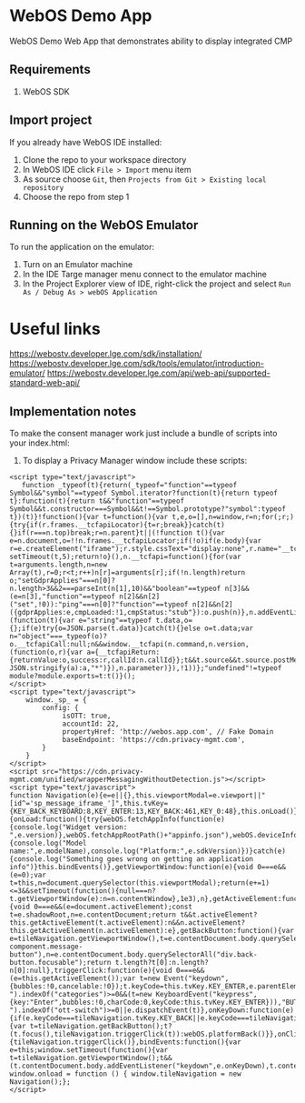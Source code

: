 # WebOS Demo App
WebOS Demo Web App that demonstrates ability to display integrated CMP

## Requirements
1. WebOS SDK

## Import project
If you already have WebOS IDE installed:
1. Clone the repo to your workspace directory
2. In WebOS IDE click `File > Import` menu item
3. As source choose `Git`, then `Projects from Git > Existing local repository`
4. Choose the repo from step 1

## Running on the WebOS Emulator
To run the application on the emulator:
1. Turn on an Emulator machine
2. In the IDE Targe manager menu connect to the emulator machine
1. In the Project Explorer view of IDE, right-click the project and select `Run As / Debug As > webOS Application`

# Useful links
https://webostv.developer.lge.com/sdk/installation/
https://webostv.developer.lge.com/sdk/tools/emulator/introduction-emulator/
https://webostv.developer.lge.com/api/web-api/supported-standard-web-api/

## Implementation notes
To make the consent manager work just include a bundle of scripts into your index.html:
1. To display a Privacy Manager window include these scripts:
```
<script type="text/javascript">
   function _typeof(t){return(_typeof="function"==typeof Symbol&&"symbol"==typeof Symbol.iterator?function(t){return typeof t}:function(t){return t&&"function"==typeof Symbol&&t.constructor===Symbol&&t!==Symbol.prototype?"symbol":typeof t})(t)}!function(){var t=function(){var t,e,o=[],n=window,r=n;for(;r;){try{if(r.frames.__tcfapiLocator){t=r;break}}catch(t){}if(r===n.top)break;r=n.parent}t||(!function t(){var e=n.document,o=!!n.frames.__tcfapiLocator;if(!o)if(e.body){var r=e.createElement("iframe");r.style.cssText="display:none",r.name="__tcfapiLocator",e.body.appendChild(r)}else setTimeout(t,5);return!o}(),n.__tcfapi=function(){for(var t=arguments.length,n=new Array(t),r=0;r<t;r++)n[r]=arguments[r];if(!n.length)return o;"setGdprApplies"===n[0]?n.length>3&&2===parseInt(n[1],10)&&"boolean"==typeof n[3]&&(e=n[3],"function"==typeof n[2]&&n[2]("set",!0)):"ping"===n[0]?"function"==typeof n[2]&&n[2]({gdprApplies:e,cmpLoaded:!1,cmpStatus:"stub"}):o.push(n)},n.addEventListener("message",(function(t){var e="string"==typeof t.data,o={};if(e)try{o=JSON.parse(t.data)}catch(t){}else o=t.data;var n="object"===_typeof(o)?o.__tcfapiCall:null;n&&window.__tcfapi(n.command,n.version,(function(o,r){var a={__tcfapiReturn:{returnValue:o,success:r,callId:n.callId}};t&&t.source&&t.source.postMessage&&t.source.postMessage(e?JSON.stringify(a):a,"*")}),n.parameter)}),!1))};"undefined"!=typeof module?module.exports=t:t()}();
</script>
<script type="text/javascript">
    window._sp_ = {
        config: {
             isOTT: true,
             accountId: 22,
             propertyHref: 'http://webos.app.com', // Fake Domain
             baseEndpoint: 'https://cdn.privacy-mgmt.com',
        }
    }
</script>
<script src="https://cdn.privacy-mgmt.com/unified/wrapperMessagingWithoutDetection.js"></script>
<script type="text/javascript">
function Navigation(e){e=e||{},this.viewportModal=e.viewport||"[id^='sp_message_iframe_']",this.tvKey={KEY_BACK_KEYBOARD:8,KEY_ENTER:13,KEY_BACK:461,KEY_0:48},this.onLoad()}Navigation.prototype={onLoad:function(){try{webOS.fetchAppInfo(function(e){console.log("Widget version: ",e.version)},webOS.fetchAppRootPath()+"appinfo.json"),webOS.deviceInfo(function(e){console.log("Model name:",e.modelName),console.log("Platform:",e.sdkVersion)})}catch(e){console.log("Something goes wrong on getting an application info")}this.bindEvents()},getViewportWindow:function(e){void 0===e&&(e=0);var t=this,n=document.querySelector(this.viewportModal);return(e+=1)<=3&&setTimeout(function(){null===n?t.getViewportWindow(e):n=n.contentWindow},1e3),n},getActiveElement:function(e){void 0===e&&(e=document.activeElement);const t=e.shadowRoot,n=e.contentDocument;return t&&t.activeElement?this.getActiveElement(t.activeElement):n&&n.activeElement?this.getActiveElement(n.activeElement):e},getBackButton:function(){var e=tileNavigation.getViewportWindow(),t=e.contentDocument.body.querySelectorAll("div.message-component.message-button"),n=e.contentDocument.body.querySelectorAll("div.back-button.focusable");return t.length?t[0]:n.length?n[0]:null},triggerClick:function(e){void 0===e&&(e=this.getActiveElement());var t=new Event("keydown",{bubbles:!0,cancelable:!0});t.keyCode=this.tvKey.KEY_ENTER,e.parentElement.className.split(" ").indexOf("categories")>=0&&(t=new KeyboardEvent("keypress",{key:"Enter",bubbles:!0,charCode:0,keyCode:this.tvKey.KEY_ENTER})),"BUTTON"===e.tagName&&e.className.split(" ").indexOf("ott-switch")>=0||e.dispatchEvent(t)},onKeyDown:function(e){if(e.keyCode===tileNavigation.tvKey.KEY_BACK||e.keyCode===tileNavigation.tvKey.KEY_BACK_KEYBOARD){var t=tileNavigation.getBackButton();t?(t.focus(),tileNavigation.triggerClick(t)):webOS.platformBack()}},onClick:function(e){tileNavigation.triggerClick()},bindEvents:function(){var e=this;window.setTimeout(function(){var t=tileNavigation.getViewportWindow();t&&(t.contentDocument.body.addEventListener("keydown",e.onKeyDown),t.contentDocument.body.addEventListener("click",e.onClick))},3e3)}};
window.onload = function () { window.tileNavigation = new Navigation();};
</script>
```
